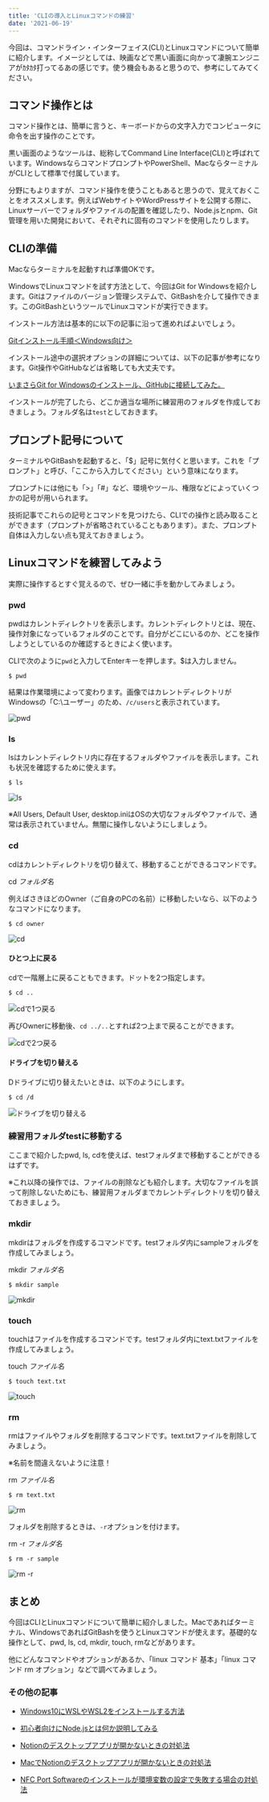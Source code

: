```yaml
---
title: 'CLIの導入とLinuxコマンドの練習'
date: '2021-06-19'
---
```


今回は、コマンドライン・インターフェイス(CLI)とLinuxコマンドについて簡単に紹介します。イメージとしては、映画などで黒い画面に向かって凄腕エンジニアがｶﾀｶﾀ打ってるあの感じです。使う機会もあると思うので、参考にしてみてください。

## コマンド操作とは

コマンド操作とは、簡単に言うと、キーボードからの文字入力でコンピュータに命令を出す操作のことです。

黒い画面のようなツールは、総称してCommand Line Interface(CLI)と呼ばれています。WindowsならコマンドプロンプトやPowerShell、MacならターミナルがCLIとして標準で付属しています。

分野にもよりますが、コマンド操作を使うこともあると思うので、覚えておくことをオススメします。例えばWebサイトやWordPressサイトを公開する際に、Linuxサーバーでフォルダやファイルの配置を確認したり、Node.jsとnpm、Git管理を用いた開発において、それぞれに固有のコマンドを使用したりします。

## CLIの準備

Macならターミナルを起動すれば準備OKです。

WindowsでLinuxコマンドを試す方法として、今回はGit for Windowsを紹介します。Gitはファイルのバージョン管理システムで、GitBashを介して操作できます。このGitBashというツールでLinuxコマンドが実行できます。

インストール方法は基本的に以下の記事に沿って進めればよいでしょう。

[Gitインストール手順＜Windows向け＞](https://sukkiri.jp/technologies/devtools/git/git_win.html)

インストール途中の選択オプションの詳細については、以下の記事が参考になります。Git操作やGitHubなどは省略しても大丈夫です。

[いまさらGit for Windowsのインストール、GitHubに接続してみた。](https://qiita.com/manabu-watanabe/items/ecf1b434baf305adaa00)

インストールが完了したら、どこか適当な場所に練習用のフォルダを作成しておきましょう。フォルダ名は`test`としておきます。

## プロンプト記号について

ターミナルやGitBashを起動すると、「$」記号に気付くと思います。これを「プロンプト」と呼び、「ここから入力してください」という意味になります。

プロンプトには他にも「>」「#」など、環境やツール、権限などによっていくつかの記号が用いられます。

技術記事でこれらの記号とコマンドを見つけたら、CLIでの操作と読み取ることができます（プロンプトが省略されていることもあります）。また、プロンプト自体は入力しない点も覚えておきましょう。

## Linuxコマンドを練習してみよう

実際に操作するとすぐ覚えるので、ぜひ一緒に手を動かしてみましょう。

### pwd

pwdはカレントディレクトリを表示します。カレントディレクトリとは、現在、操作対象になっているフォルダのことです。自分がどこにいるのか、どこを操作しようとしているのか確認するときによく使います。

CLIで次のように`pwd`と入力してEnterキーを押します。$は入力しません。

```$ pwd```

結果は作業環境によって変わります。画像ではカレントディレクトリがWindowsの「C:\ユーザー」のため、`/c/users`と表示されています。

![pwd](https://gyazo.com/21ac046e6aa3415f767f49f7e2231ef7.png)

### ls

lsはカレントディレクトリ内に存在するフォルダやファイルを表示します。これも状況を確認するために使えます。

```$ ls```

![ls](https://gyazo.com/d2dea026aac816c8d51e83002a34cfcd.png)

※All Users, Default User, desktop.iniはOSの大切なフォルダやファイルで、通常は表示されていません。無闇に操作しないようにしましょう。

### cd

cdはカレントディレクトリを切り替えて、移動することができるコマンドです。

cd *フォルダ名*

例えばさきほどのOwner（ご自身のPCの名前）に移動したいなら、以下のようなコマンドになります。

```$ cd owner```

![cd](https://gyazo.com/1c1e051f126f5ab99f90589768a0154b.png)

#### ひとつ上に戻る

cdで一階層上に戻ることもできます。ドットを2つ指定します。

```$ cd ..```

![cdで1つ戻る](https://gyazo.com/bd0393cc83ce1ff12f3b1502b4bf63e8.png)

再びOwnerに移動後、`cd ../..`とすれば2つ上まで戻ることができます。

![cdで2つ戻る](https://gyazo.com/f66548193918c55e20d0b6cbc931e134.png)

#### ドライブを切り替える

Dドライブに切り替えたいときは、以下のようにします。

```$ cd /d```

![ドライブを切り替える](https://gyazo.com/597ead9661489ace546c80a45f67f4c1.png)

### 練習用フォルダtestに移動する

ここまで紹介したpwd, ls, cdを使えば、testフォルダまで移動することができるはずです。

※これ以降の操作では、ファイルの削除なども紹介します。大切なファイルを誤って削除しないためにも、練習用フォルダまでカレントディレクトリを切り替えておきましょう。

### mkdir

mkdirはフォルダを作成するコマンドです。testフォルダ内にsampleフォルダを作成してみましょう。

mkdir *フォルダ名*

```$ mkdir sample```

![mkdir](https://gyazo.com/3139793fb8aa7c99a6cfa0205c1e1c27.png)

### touch

touchはファイルを作成するコマンドです。testフォルダ内にtext.txtファイルを作成してみましょう。

touch *ファイル名*

```$ touch text.txt```

![touch](https://gyazo.com/3ab071938270f420811b15878a3730a6.png)

### rm

rmはファイルやフォルダを削除するコマンドです。text.txtファイルを削除してみましょう。

※名前を間違えないように注意！

rm *ファイル名*

```$ rm text.txt```

![rm](https://gyazo.com/c52bd4ee8db86507c76962c91a5862f0.png)

フォルダを削除するときは、`-r`オプションを付けます。

rm -r *フォルダ名*

```$ rm -r sample```

![rm -r](https://gyazo.com/8bb369a3f77375884cb48554e2c0c843.png)

## まとめ

今回はCLIとLinuxコマンドについて簡単に紹介しました。Macであればターミナル、WindowsであればGitBashを使うとLinuxコマンドが使えます。基礎的な操作として、pwd, ls, cd, mkdir, touch, rmなどがあります。

他にどんなコマンドやオプションがあるか、「linux コマンド 基本」「linux コマンド rm オプション」などで調べてみましょう。

### その他の記事

- [Windows10にWSLやWSL2をインストールする方法](https://sakait-blog.web.app/posts/WSL/how-to-install-wsl/)

- [初心者向けにNode.jsとは何か説明してみる](https://sakait-blog.web.app/posts/NodeJS/introduction-nodejs/)

- [Notionのデスクトップアプリが開かないときの対処法](https://sakait-blog.web.app/posts/Notion/trouble-shooting-notion-desktop-redirect/)

- [MacでNotionのデスクトップアプリが開かないときの対処法](https://sakait-blog.web.app/posts/Notion/mac-troubleshooting-notion-desktop-redirect/)

- [NFC Port Softwareのインストールが環境変数の設定で失敗する場合の対処法](https://sakait-blog.web.app/posts/etc/troubleshooting-install-nfc-port-software/)
